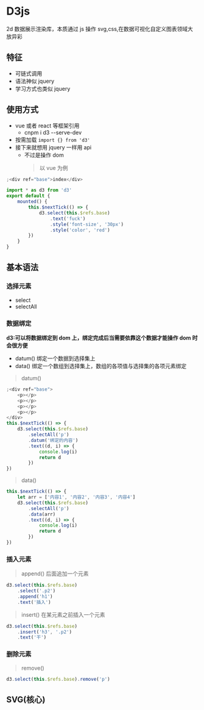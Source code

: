 # D3js

2d 数据展示渲染库，本质通过 js 操作 svg,css,在数据可视化自定义图表领域大放异彩

## 特征

- 可链式调用
- 语法神似 jquery
- 学习方式也类似 jquery

## 使用方式

- vue 或者 react 等框架引用
  - cnpm i d3 --serve-dev
- 按需加载
  `import {} from 'd3'`
- 接下来就想用 jquery 一样用 api
  - 不过是操作 dom
    > 以 vue 为例

```js
;<div ref="base">index</div>

import * as d3 from 'd3'
export default {
	mounted() {
		this.$nextTick(() => {
			d3.select(this.$refs.base)
				.text('fuck')
				.style('font-size', '30px')
				.style('color', 'red')
		})
	}
}
```

## 基本语法

### 选择元素

- select
- selectAll

### 数据绑定

**d3:可以将数据绑定到 dom 上，绑定完成后当需要依靠这个数据才能操作 dom 时会很方便**

- datum() 绑定一个数据到选择集上
- data() 绑定一个数组到选择集上，数组的各项值与选择集的各项元素绑定

> datum()

```js
;<div ref="base">
	<p></p>
	<p></p>
	<p></p>
	<p></p>
</div>
this.$nextTick(() => {
	d3.select(this.$refs.base)
		.selectAll('p')
		.datum('绑定的内容')
		.text((d, i) => {
			console.log(i)
			return d
		})
})
```

> data()

```js
this.$nextTick(() => {
	let arr = ['内容1', '内容2', '内容3', '内容4']
	d3.select(this.$refs.base)
		.selectAll('p')
		.data(arr)
		.text((d, i) => {
			console.log(i)
			return d
		})
})
```

### 插入元素

> append() 后面追加一个元素

```js
d3.select(this.$refs.base)
	.select('.p2')
	.append('h1')
	.text('插入')
```

> insert() 在某元素之前插入一个元素

```js
d3.select(this.$refs.base)
	.insert('h3', '.p2')
	.text('干')
```

### 删除元素

> remove()

```js
d3.select(this.$refs.base).remove('p')
```

## SVG(核心)
